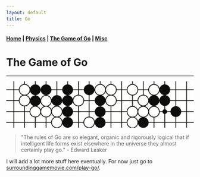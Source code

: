 ```yaml
---
layout: default
title: Go
---
```


#### [Home](index.md) | [Physics](physics.md) | [The Game of Go](go.md) | [Misc](misc.md)

# The Game of Go
---

![Go image](/images/go_image.png)
<br/>

> "The rules of Go are so elegant, organic and rigorously logical that if intelligent life forms exist elsewhere in the universe they almost certainly play go." - Edward Lasker

I will add a lot more stuff here eventually. For now just go to [surroundinggamemovie.com/play-go/](https://www.surroundinggamemovie.com/play-go/).

